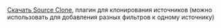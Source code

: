 [Скачать Source Clone](https://obsproject.com/forum/resources/source-clone.1632/), плагин для клонирования источников (можно использовать для добавления разных фильтров к одному источнику)